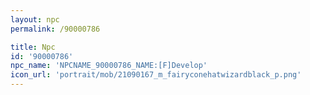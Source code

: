 ```yaml
---
layout: npc
permalink: /90000786

title: Npc
id: '90000786'
npc_name: 'NPCNAME_90000786_NAME:[F]Develop'
icon_url: 'portrait/mob/21090167_m_fairyconehatwizardblack_p.png'
---
```

